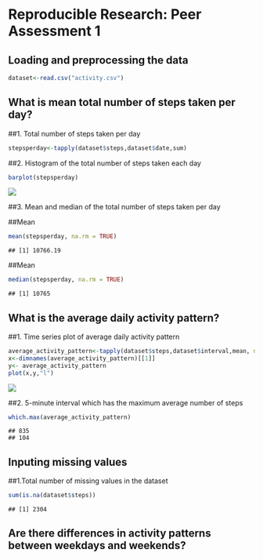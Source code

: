 # Reproducible Research: Peer Assessment 1


## Loading and preprocessing the data

```r
dataset<-read.csv("activity.csv")
```

## What is mean total number of steps taken per day?
##1. Total number of steps taken per day

```r
stepsperday<-tapply(dataset$steps,dataset$date,sum)
```

##2. Histogram of the total number of steps taken each day

```r
barplot(stepsperday)
```

![](PA1_template_files/figure-html/unnamed-chunk-3-1.png) 

##3. Mean and median of the total number of steps taken per day

##Mean

```r
mean(stepsperday, na.rm = TRUE)
```

```
## [1] 10766.19
```
##Mean

```r
median(stepsperday, na.rm = TRUE)
```

```
## [1] 10765
```



## What is the average daily activity pattern?

##1. Time series plot of average daily activity pattern

```r
average_activity_pattern<-tapply(dataset$steps,dataset$interval,mean, na.rm=TRUE)
x<-dimnames(average_activity_pattern)[[1]]
y<- average_activity_pattern
plot(x,y,"l")
```

![](PA1_template_files/figure-html/unnamed-chunk-6-1.png) 

##2. 5-minute interval which has the maximum average number of steps

```r
which.max(average_activity_pattern)
```

```
## 835 
## 104
```


## Inputing missing values
##1.Total number of missing values in the dataset

```r
sum(is.na(dataset$steps))
```

```
## [1] 2304
```



## Are there differences in activity patterns between weekdays and weekends?
